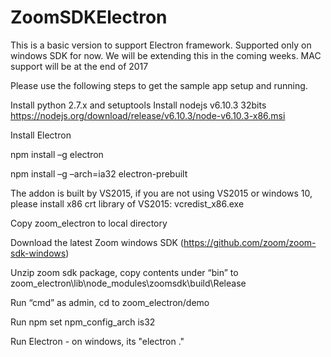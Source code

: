 # ZoomSDKElectron

This is a basic version to support Electron framework. Supported only on windows SDK for now. We will be extending this in the coming weeks. MAC support will be at the end of 2017

Please use the following steps to get the sample app setup and running.

Install python 2.7.x and setuptools
Install nodejs v6.10.3 32bits
https://nodejs.org/download/release/v6.10.3/node-v6.10.3-x86.msi

Install Electron

npm install –g electron

npm install –g –arch=ia32 electron-prebuilt

The addon is built by VS2015, if you are not using VS2015 or windows 10, please install x86 crt library of VS2015: vcredist_x86.exe

Copy zoom_electron to local directory

Download the latest Zoom windows SDK (https://github.com/zoom/zoom-sdk-windows)

Unzip zoom sdk package, copy contents under “bin” to zoom_electron\lib\node_modules\zoomsdk\build\Release

Run “cmd” as admin, cd to zoom_electron/demo

Run npm set npm_config_arch is32

Run Electron - on windows, its "electron ."
      

